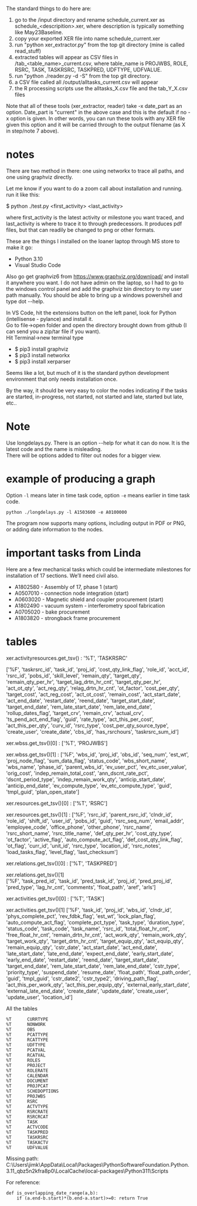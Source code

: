 
The standard things to do here are:

1. go to the <toplevel>/input directory and rename schedule_current.xer as schedule_\<descripition\>.xer, where description is typically something like May23Baseline.
2. copy your exported XER file into name schedule_current.xer
3. run "python xer_extractor.py" from the top git directory (mine is called read_stuff)
4. extracted tables will appear as CSV files in <toplevel>/tab_<table_name>_current.csv, where table_name is PROJWBS, ROLE, RSRC, TASK, TASKRSRC, TASKPRED, UDFTYPE, UDFVALUE.
5. run "python ./reader.py -d -S" from the top git directory.
6. a CSV file called all <toplevel>/output/alltasks_current.csv will appear
7. the R processing scripts use the alltasks_X.csv file and the tab_Y_X.csv files

Note that all of these tools (xer_extractor, reader) take -x date_part as an option.   Date_part is "current" in the above case and this is the default if no -x option is given.   In other words, you can run these tools with any XER file given this option and it will be carried through to the output filename (as X in step/note 7 above).

# notes

There are two method in there: one using networkx to trace all paths, and one using graphviz directly.

Let me know if you want to do a zoom call about installation and running.
run it like this:

$ python ./test.py <first_activity> <last_activity>

where first_activity is the latest activity or milestone you want traced, and last_activity is where to trace it to through predecessors.
It produces pdf files, but that can readily be changed to png or other formats.

These are the things I installed on the loaner laptop through MS store to make it go:

 * Python 3.10
 * Visual Studio Code

Also go get graphviz6 from https://www.graphviz.org/download/ and install it anywhere you want.
I do not have admin on the laptop, so I had to go to the windows control panel and add the graphviz bin directory to my user path manually.
You should be able to bring up a windows powershell and type dot --help.

In VS Code, hit the extensions button on the left panel, look for Python (intellisense - pylance) and install it.  
Go to file->open folder and open the directory brought down from github (I can send you a zip/tar file if you want).  
Hit Terminal->new terminal
type 

 * $ pip3 install graphviz
 * $ pip3 install networkx
 * $ pip3 install xerparser

Seems like a lot, but much of it is the standard python development environment that only needs installation once. 

By the way, it should be very easy to color the nodes indicating if the tasks are started, in-progress, not started, not started and late, started but late, etc..

# Note

Use longdelays.py.   There is an option --help for what it can do now.
It is the latest code and the name is misleading.   
There will be options added to filter out nodes for a bigger view. 

# example of producing a graph

Option ```-l``` means later in time task code, option ```-e``` means earlier in time task code.

```
python ./longdelays.py -l A1503600 -e A0100000
```

The program now supports many options, including output in PDF or PNG, or adding date information to the nodes.

# important tasks from Linda

Here are a few mechanical tasks which could be intermediate milestones for installation of 17 sections.  We’ll need civil also.

* A1802580 - Assembly of 17, phase 1 (start)
* A0507010 - connection node integration (start)
* A0603020 - Magnetic shield and coupler procurement (start)
* A1802490 - vacuum system - interferometry spool fabrication
* A0705020 - bake procurement
* A1803820 - strongback frame procurement

# tables

xer.activityresources.get_tsv() : '%T', 'TASKRSRC'

['%F', 'taskrsrc_id', 'task_id', 'proj_id', 'cost_qty_link_flag', 'role_id', 'acct_id', 'rsrc_id', 'pobs_id', 'skill_level', 'remain_qty', 'target_qty', 'remain_qty_per_hr', 'target_lag_drtn_hr_cnt', 'target_qty_per_hr', 'act_ot_qty', 'act_reg_qty', 'relag_drtn_hr_cnt', 'ot_factor', 'cost_per_qty', 'target_cost', 'act_reg_cost', 'act_ot_cost', 'remain_cost', 'act_start_date', 'act_end_date', 'restart_date', 'reend_date', 'target_start_date', 'target_end_date', 'rem_late_start_date', 'rem_late_end_date', 'rollup_dates_flag', 'target_crv', 'remain_crv', 'actual_crv', 'ts_pend_act_end_flag', 'guid', 'rate_type', 'act_this_per_cost', 'act_this_per_qty', 'curv_id', 'rsrc_type', 'cost_per_qty_source_type', 'create_user', 'create_date', 'cbs_id', 'has_rsrchours', 'taskrsrc_sum_id']

xer.wbss.get_tsv()[0]  : ['%T', 'PROJWBS']

xer.wbss.get_tsv()[1] :
['%F', 'wbs_id', 'proj_id', 'obs_id', 'seq_num', 'est_wt', 'proj_node_flag', 'sum_data_flag', 'status_code', 'wbs_short_name', 'wbs_name', 'phase_id', 'parent_wbs_id', 'ev_user_pct', 'ev_etc_user_value', 'orig_cost', 'indep_remain_total_cost', 'ann_dscnt_rate_pct', 'dscnt_period_type', 'indep_remain_work_qty', 'anticip_start_date', 'anticip_end_date', 'ev_compute_type', 'ev_etc_compute_type', 'guid', 'tmpl_guid', 'plan_open_state']

xer.resources.get_tsv()[0] : ['%T', 'RSRC']

xer.resources.get_tsv()[1] : 
['%F', 'rsrc_id', 'parent_rsrc_id', 'clndr_id', 'role_id', 'shift_id', 'user_id', 'pobs_id', 'guid', 'rsrc_seq_num', 'email_addr', 'employee_code', 'office_phone', 'other_phone', 'rsrc_name', 'rsrc_short_name', 'rsrc_title_name', 'def_qty_per_hr', 'cost_qty_type', 'ot_factor', 'active_flag', 'auto_compute_act_flag', 'def_cost_qty_link_flag', 'ot_flag', 'curr_id', 'unit_id', 'rsrc_type', 'location_id', 'rsrc_notes', 'load_tasks_flag', 'level_flag', 'last_checksum']

xer.relations.get_tsv()[0] : ['%T', 'TASKPRED']

xer.relations.get_tsv()[1]  
['%F', 'task_pred_id', 'task_id', 'pred_task_id', 'proj_id', 'pred_proj_id', 'pred_type', 'lag_hr_cnt', 'comments', 'float_path', 'aref', 'arls']

xer.activities.get_tsv()[0] : ['%T', 'TASK']

xer.activities.get_tsv()[1] 
['%F', 'task_id', 'proj_id', 'wbs_id', 'clndr_id', 'phys_complete_pct', 'rev_fdbk_flag', 'est_wt', 'lock_plan_flag', 'auto_compute_act_flag', 'complete_pct_type', 'task_type', 'duration_type', 
'status_code', 'task_code', 'task_name', 'rsrc_id', 'total_float_hr_cnt', 'free_float_hr_cnt', 'remain_drtn_hr_cnt', 'act_work_qty', 'remain_work_qty', 'target_work_qty', 'target_drtn_hr_cnt', 
'target_equip_qty', 'act_equip_qty', 'remain_equip_qty', 'cstr_date', 'act_start_date', 'act_end_date', 'late_start_date', 'late_end_date', 'expect_end_date', 'early_start_date', 'early_end_date', 'restart_date', 'reend_date', 'target_start_date', 'target_end_date', 'rem_late_start_date', 'rem_late_end_date', 'cstr_type', 'priority_type', 'suspend_date', 'resume_date', 'float_path', 
'float_path_order', 'guid', 'tmpl_guid', 'cstr_date2', 'cstr_type2', 'driving_path_flag', 'act_this_per_work_qty', 'act_this_per_equip_qty', 'external_early_start_date', 'external_late_end_date', 'create_date', 'update_date', 'create_user', 'update_user', 'location_id']


All the tables

```
%T      CURRTYPE
%T      NONWORK
%T      OBS
%T      PCATTYPE
%T      RCATTYPE
%T      UDFTYPE
%T      PCATVAL
%T      RCATVAL
%T      ROLES
%T      PROJECT
%T      ROLERATE
%T      CALENDAR
%T      DOCUMENT
%T      PROJPCAT
%T      SCHEDOPTIONS
%T      PROJWBS
%T      RSRC
%T      ACTVTYPE
%T      RSRCRATE
%T      RSRCRCAT
%T      TASK
%T      ACTVCODE
%T      TASKPRED
%T      TASKRSRC
%T      TASKACTV
%T      UDFVALUE
```

Missing path:
C:\Users\jimk\AppData\Local\Packages\PythonSoftwareFoundation.Python.3.11_qbz5n2kfra8p0\LocalCache\local-packages\Python311\Scripts

For reference: 

```
def is_overlapping_date_range(a,b):
    if (a.end-b.start)*(b.end-a.start)>=0: return True
```
